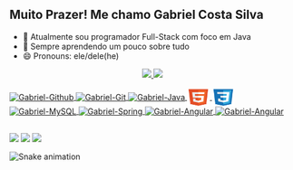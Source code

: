 ## Muito Prazer! Me chamo Gabriel Costa Silva

- 🔭 Atualmente sou programador Full-Stack com foco em Java
- 🌱 Sempre aprendendo um pouco sobre tudo
- 😄 Pronouns: ele/dele(he)

<div align="center">
  <a href="https://github.com/GabrielCS02">
  <img height="180em" src="https://github-readme-stats.vercel.app/api?username=GabrielCS02&show_icons=true&theme=dark&include_all_commits=true&count_private=true"/>
  <img height="180em" src="https://github-readme-stats.vercel.app/api/top-langs/?username=GabrielCS02&layout=compact&langs_count=7&theme=dark"/>
</div>
<div style="display: inline_block"><br>
  <img align="center" alt="Gabriel-Github" height="30" width="40" src="https://cdn.jsdelivr.net/gh/devicons/devicon/icons/github/github-original.svg"">
  <img align="center" alt="Gabriel-Git" height="30" width="40" src="https://cdn.jsdelivr.net/gh/devicons/devicon/icons/git/git-original.svg">
  <img align="center" alt="Gabriel-Java" height="30" width="40" src="https://cdn.jsdelivr.net/gh/devicons/devicon/icons/java/java-original.svg">
  <img align="center" alt="Gabriel-HTML" height="30" width="40" src="https://raw.githubusercontent.com/devicons/devicon/master/icons/html5/html5-original.svg">
  <img align="center" alt="Gabriel-CSS" height="30" width="40" src="https://raw.githubusercontent.com/devicons/devicon/master/icons/css3/css3-original.svg">
  <img align="center" alt="Gabriel-MySQL" height="30" width="40" src="https://cdn.jsdelivr.net/gh/devicons/devicon/icons/mysql/mysql-original.svg">
  <img align="center" alt="Gabriel-Spring" height="30" width="40" src="https://cdn.jsdelivr.net/gh/devicons/devicon/icons/spring/spring-original.svg">
  <img align="center" alt="Gabriel-Angular" height="30" width="40" src="https://cdn.jsdelivr.net/gh/devicons/devicon/icons/angularjs/angularjs-original.svg"> 
  <img align="center" alt="Gabriel-Angular" height="30" width="40" src="https://cdn.jsdelivr.net/gh/devicons/devicon/icons/intellij/intellij-original.svg">
  </div>
  
  ##
  
  <div> 
  <a href="https://www.linkedin.com/in/gabrielcs02/" target="_blank"><img src="https://img.shields.io/badge/-LinkedIn-%230077B5?style=for-the-badge&logo=linkedin&logoColor=white" target="_blank"></a>
  <a href = "mailto:gacosil0204@gmail.com"><img src="https://img.shields.io/badge/Gmail-D14836?style=for-the-badge&logo=gmail&logoColor=white" target="_blank"></a>
  <a href="https://www.instagram.com/ramdomlx/" target="_blank"><img src="https://img.shields.io/badge/Instagram-E4405F?style=for-the-badge&logo=instagram&logoColor=white" target="_blank"></a>
  
 ![Snake animation](https://github.com/GabrielCS02/GabrielCS02/blob/output/github-contribution-grid-snake.svg)
  </div>
